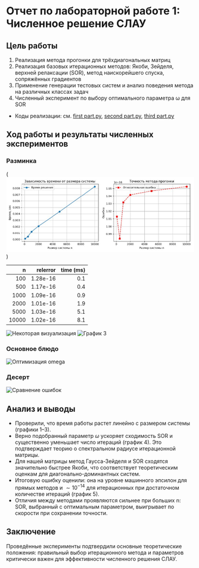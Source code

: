 # Отчет по лабораторной работе 1: Численное решение СЛАУ

## Цель работы
1. Реализация метода прогонки для трёхдиагональных матриц
2. Реализация базовых итерационных методов: Якоби, Зейделя, верхней релаксации (SOR), метод наискорейшего спуска, сопряжённых градиентов
3. Применение генерации тестовых систем и анализ поведения метода на различных классах задач
4. Численный эксперимент по выбору оптимального параметра ω для SOR


- Коды реализации: см. [first part.py](../sources/lab1/first%20part.py), [second part.py](../sources/lab1/second%20part.py), [third part.py](../sources/lab1/third%20part.py)


## Ход работы и результаты численных экспериментов
### Разминка
(![Зависимость времени от n](../images/lab1/photo_5445288821135636433_x.jpg)
)

| n    | relerror         | time (ms) |
| ---: | ---------------: | --------: |
| 100  | 1.28e-16         | 0.1       |
| 500  | 1.17e-16         | 0.4       |
| 1000 | 1.09e-16         | 0.9       |
| 2000 | 1.01e-16         | 1.9       |
| 5000 | 1.03e-16         | 5.1       |
| 10000 | 1.02e-16        | 8.1       |


![Некоторая визуализация](../images/lab1/images/lab1/photo_5445288821135636445_x.jpg)
![График 3](../images/lab1/plot3.png)

### Основное блюдо
![Оптимизация omega](../images/lab1/plot4.png)

### Десерт
![Сравнение ошибок](../images/lab1/plot5.png)

## Анализ и выводы
- Проверили, что время работы растет линейно с размером системы (графики 1–3).
- Верно подобранный параметр $\omega$ ускоряет сходимость SOR и существенно уменьшает число итераций (график 4). Это подтверждает теорию о спектральном радиусе итерационной матрицы.
- Для нашей матрицы метод Гаусса-Зейделя и SOR сходятся значительно быстрее Якоби, что соответствует теоретическим оценкам для диагонально-доминантных систем.
- Итоговую ошибку оценили: она на уровне машинного эпсилон для прямых методов и $\sim 10^{-14}$ для итерационных при достаточном количестве итераций (график 5).
- Отличия между методами проявляются сильнее при больших n: SOR, выбранный с оптимальным параметром, выигрывает по скорости при сохранении точности.

## Заключение
Проведённые эксперименты подтвердили основные теоретические положения: правильный выбор итерационного метода и параметров критически важен для эффективности численного решения СЛАУ.

